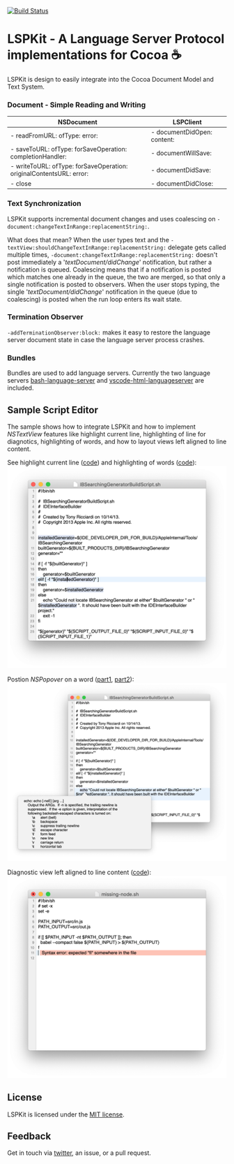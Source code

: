 [![Build Status](https://travis-ci.org/catlan/LSPKit.svg?branch=master)](https://travis-ci.org/catlan/LSPKit)

# LSPKit - A Language Server Protocol implementations for Cocoa ☕️

LSPKit is design to easily integrate into the Cocoa Document Model and Text System. 

### Document - Simple Reading and Writing

| NSDocument | LSPClient |
|------|--------|
|- readFromURL: ofType: error: | - documentDidOpen: content: |
|- saveToURL: ofType: forSaveOperation: completionHandler: | - documentWillSave: |
|- writeToURL: ofType: forSaveOperation: originalContentsURL: error: | - documentDidSave: |
|- close | - documentDidClose: |

### Text Synchronization

LSPKit supports incremental document changes and uses coalescing on `-document:changeTextInRange:replacementString:`.

What does that mean? When the user types text and the `-textView:shouldChangeTextInRange:replacementString:` delegate gets called multiple times, `-document:changeTextInRange:replacementString:` doesn't post immediately a '*textDocument/didChange*' notification, but rather a notification is queued. Coalescing means that if a notification is posted which matches one already in the queue, the two are merged, so that only a single notification is posted to observers. When the user stops typing, the single '*textDocument/didChange*' notification in the queue (due to coalescing) is posted when the run loop enters its wait state.

### Termination Observer

`-addTerminationObserver:block:` makes it easy to restore the language server document state in case the language server process crashes.

### Bundles

Bundles are used to add language servers. Currently the two language servers [bash-language-server](https://github.com/mads-hartmann/bash-language-server) and [vscode-html-languageserver](https://github.com/Microsoft/vscode/tree/master/extensions/html-language-features/server) are included.

## Sample Script Editor

The sample shows how to integrate LSPKit and how to implement *NSTextView* features like highlight current line, highlighting of line for diagnotics, highlighting of words, and how to layout views left aligned to line content.

See highlight current line ([code](https://github.com/catlan/LSPKit/blob/cb4db0c45c0d0cdc8aad9e03bce33d93b80e06d5/Sample/Script%20Editor/Classes/Document.m#L288)) and highlighting of words ([code](https://github.com/catlan/LSPKit/blob/cb4db0c45c0d0cdc8aad9e03bce33d93b80e06d5/Sample/Script%20Editor/Classes/Document.m#L300)):
<img src="https://raw.githubusercontent.com/catlan/LSPKit/master/Sample/Screenshots/Screenshot%201@2x.png" width="592" />

Postion *NSPopover* on a word ([part1](https://github.com/catlan/LSPKit/blob/cb4db0c45c0d0cdc8aad9e03bce33d93b80e06d5/Sample/Script%20Editor/Classes/Document.m#L217), [part2](https://github.com/catlan/LSPKit/blob/cb4db0c45c0d0cdc8aad9e03bce33d93b80e06d5/Sample/Script%20Editor/Classes/Document.m#L663)): 
<img src="https://raw.githubusercontent.com/catlan/LSPKit/master/Sample/Screenshots/Screenshot%202@2x.png" width="741" />

Diagnostic view left aligned to line content ([code](https://github.com/catlan/LSPKit/blob/cb4db0c45c0d0cdc8aad9e03bce33d93b80e06d5/Sample/Script%20Editor/Classes/Document.m#L391)):
<img src="https://raw.githubusercontent.com/catlan/LSPKit/master/Sample/Screenshots/Screenshot%203@2x.png" width="592" />

## License

LSPKit is licensed under the [MIT license](https://github.com/catlan/LSPKit/blob/master/LICENSE.txt). 

## Feedback 

Get in touch via [twitter](https://twitter.com/catlan), an issue, or a pull request.
